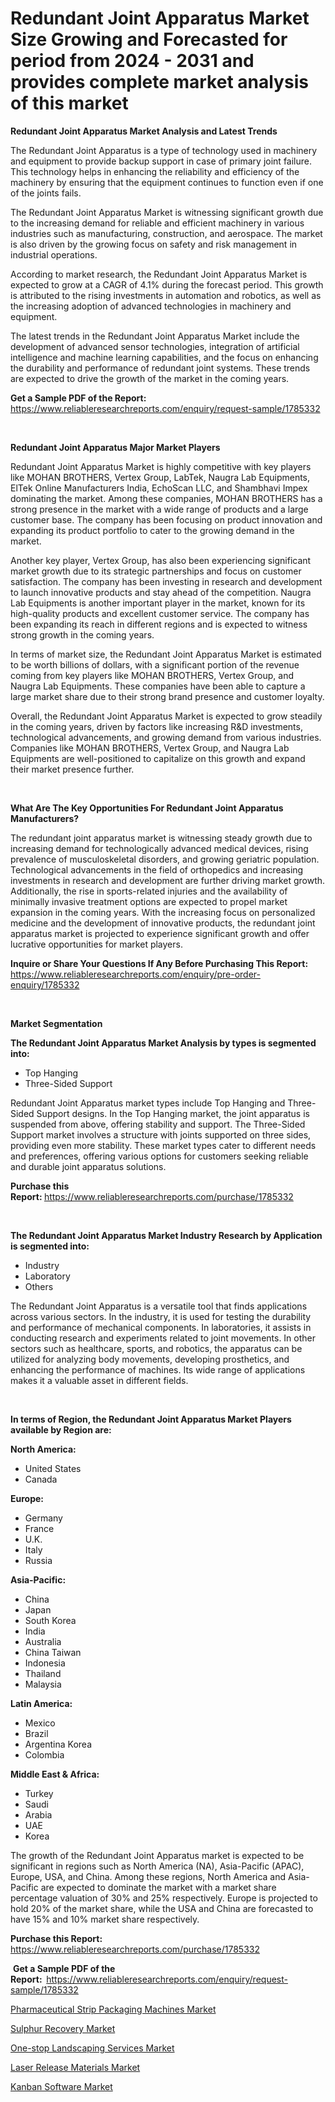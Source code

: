<p><h1>Redundant Joint Apparatus Market Size Growing and Forecasted for period from 2024 - 2031 and provides complete market analysis of this market</h1></p><p><strong>Redundant Joint Apparatus Market Analysis and Latest Trends</strong></p>
<p><p>The Redundant Joint Apparatus is a type of technology used in machinery and equipment to provide backup support in case of primary joint failure. This technology helps in enhancing the reliability and efficiency of the machinery by ensuring that the equipment continues to function even if one of the joints fails.</p><p>The Redundant Joint Apparatus Market is witnessing significant growth due to the increasing demand for reliable and efficient machinery in various industries such as manufacturing, construction, and aerospace. The market is also driven by the growing focus on safety and risk management in industrial operations.</p><p>According to market research, the Redundant Joint Apparatus Market is expected to grow at a CAGR of 4.1% during the forecast period. This growth is attributed to the rising investments in automation and robotics, as well as the increasing adoption of advanced technologies in machinery and equipment.</p><p>The latest trends in the Redundant Joint Apparatus Market include the development of advanced sensor technologies, integration of artificial intelligence and machine learning capabilities, and the focus on enhancing the durability and performance of redundant joint systems. These trends are expected to drive the growth of the market in the coming years.</p></p>
<p><strong>Get a Sample PDF of the Report:&nbsp;</strong> <a href="https://www.reliableresearchreports.com/enquiry/request-sample/1785332">https://www.reliableresearchreports.com/enquiry/request-sample/1785332</a></p>
<p>&nbsp;</p>
<p><strong>Redundant Joint Apparatus Major Market Players</strong></p>
<p><p>Redundant Joint Apparatus Market is highly competitive with key players like MOHAN BROTHERS, Vertex Group, LabTek, Naugra Lab Equipments, ElTek Online Manufacturers India, EchoScan LLC, and Shambhavi Impex dominating the market. Among these companies, MOHAN BROTHERS has a strong presence in the market with a wide range of products and a large customer base. The company has been focusing on product innovation and expanding its product portfolio to cater to the growing demand in the market.</p><p>Another key player, Vertex Group, has also been experiencing significant market growth due to its strategic partnerships and focus on customer satisfaction. The company has been investing in research and development to launch innovative products and stay ahead of the competition. Naugra Lab Equipments is another important player in the market, known for its high-quality products and excellent customer service. The company has been expanding its reach in different regions and is expected to witness strong growth in the coming years.</p><p>In terms of market size, the Redundant Joint Apparatus Market is estimated to be worth billions of dollars, with a significant portion of the revenue coming from key players like MOHAN BROTHERS, Vertex Group, and Naugra Lab Equipments. These companies have been able to capture a large market share due to their strong brand presence and customer loyalty.</p><p>Overall, the Redundant Joint Apparatus Market is expected to grow steadily in the coming years, driven by factors like increasing R&D investments, technological advancements, and growing demand from various industries. Companies like MOHAN BROTHERS, Vertex Group, and Naugra Lab Equipments are well-positioned to capitalize on this growth and expand their market presence further.</p></p>
<p>&nbsp;</p>
<p><strong>What Are The Key Opportunities For Redundant Joint Apparatus Manufacturers?</strong></p>
<p><p>The redundant joint apparatus market is witnessing steady growth due to increasing demand for technologically advanced medical devices, rising prevalence of musculoskeletal disorders, and growing geriatric population. Technological advancements in the field of orthopedics and increasing investments in research and development are further driving market growth. Additionally, the rise in sports-related injuries and the availability of minimally invasive treatment options are expected to propel market expansion in the coming years. With the increasing focus on personalized medicine and the development of innovative products, the redundant joint apparatus market is projected to experience significant growth and offer lucrative opportunities for market players.</p></p>
<p><strong>Inquire or Share Your Questions If Any Before Purchasing This Report:</strong> <a href="https://www.reliableresearchreports.com/enquiry/pre-order-enquiry/1785332">https://www.reliableresearchreports.com/enquiry/pre-order-enquiry/1785332</a></p>
<p>&nbsp;</p>
<p><strong>Market Segmentation</strong></p>
<p><strong>The Redundant Joint Apparatus Market Analysis by types is segmented into:</strong></p>
<p><ul><li>Top Hanging</li><li>Three-Sided Support</li></ul></p>
<p><p>Redundant Joint Apparatus market types include Top Hanging and Three-Sided Support designs. In the Top Hanging market, the joint apparatus is suspended from above, offering stability and support. The Three-Sided Support market involves a structure with joints supported on three sides, providing even more stability. These market types cater to different needs and preferences, offering various options for customers seeking reliable and durable joint apparatus solutions.</p></p>
<p><strong>Purchase this Report:&nbsp;</strong><a href="https://www.reliableresearchreports.com/purchase/1785332">https://www.reliableresearchreports.com/purchase/1785332</a></p>
<p>&nbsp;</p>
<p><strong>The Redundant Joint Apparatus Market Industry Research by Application is segmented into:</strong></p>
<p><ul><li>Industry</li><li>Laboratory</li><li>Others</li></ul></p>
<p><p>The Redundant Joint Apparatus is a versatile tool that finds applications across various sectors. In the industry, it is used for testing the durability and performance of mechanical components. In laboratories, it assists in conducting research and experiments related to joint movements. In other sectors such as healthcare, sports, and robotics, the apparatus can be utilized for analyzing body movements, developing prosthetics, and enhancing the performance of machines. Its wide range of applications makes it a valuable asset in different fields.</p></p>
<p>&nbsp;</p>
<p><strong>In terms of Region, the Redundant Joint Apparatus Market Players available by Region are:</strong></p>
<p>
    <p> <strong> North America: </strong>
        <ul>
            <li>United States</li>
            <li>Canada</li>
        </ul>
        </p> 
    <p> <strong> Europe: </strong>
        <ul>
            <li>Germany</li>
            <li>France</li>
            <li>U.K.</li>
            <li>Italy</li>
            <li>Russia</li>
        </ul>
        </p> 
    <p> <strong> Asia-Pacific: </strong>
        <ul>
            <li>China</li>
            <li>Japan</li>
            <li>South Korea</li>
            <li>India</li>
            <li>Australia</li>
            <li>China Taiwan</li>
            <li>Indonesia</li>
            <li>Thailand</li>
            <li>Malaysia</li>
        </ul>
        </p> 
    <p> <strong> Latin America: </strong>
        <ul>
            <li>Mexico</li>
            <li>Brazil</li>
            <li>Argentina Korea</li>
            <li>Colombia</li>
        </ul>
        </p> 
    <p> <strong> Middle East & Africa: </strong>
        <ul>
            <li>Turkey</li>
            <li>Saudi</li>
            <li>Arabia</li>
            <li>UAE</li>
            <li>Korea</li>
        </ul>
    </p>
    </p>
<p><p>The growth of the Redundant Joint Apparatus market is expected to be significant in regions such as North America (NA), Asia-Pacific (APAC), Europe, USA, and China. Among these regions, North America and Asia-Pacific are expected to dominate the market with a market share percentage valuation of 30% and 25% respectively. Europe is projected to hold 20% of the market share, while the USA and China are forecasted to have 15% and 10% market share respectively.</p></p>
<p><strong>Purchase this Report: </strong><a href="https://www.reliableresearchreports.com/purchase/1785332">https://www.reliableresearchreports.com/purchase/1785332</a></p>
<p>&nbsp;<strong>Get a Sample PDF of the Report:&nbsp;&nbsp;</strong><a href="https://www.reliableresearchreports.com/enquiry/request-sample/1785332">https://www.reliableresearchreports.com/enquiry/request-sample/1785332</a></p>
<p><strong></strong></p>
<p><p><a href="https://github.com/FassouRP/Market-Research-Report-List-3/blob/main/pharmaceutical-strip-packaging-machines-market.md">Pharmaceutical Strip Packaging Machines Market</a></p><p><a href="https://medium.com/@jamesvasquez75/sulphur-recovery-market-competitive-analysis-market-trends-and-forecast-to-2031-51e4efe8cfcc">Sulphur Recovery Market</a></p><p><a href="https://github.com/rahu1506/Market-Research-Report-List-3/blob/main/one-stop-landscaping-services-market.md">One-stop Landscaping Services Market</a></p><p><a href="https://issuu.com/reportprime-2/docs/laser-release-materials-market-size-2030.pptx">Laser Release Materials Market</a></p><p><a href="https://medium.com/@jamesvasquez75/kanban-software-market-size-cagr-trends-2024-2030-7ac66bf28bda">Kanban Software Market</a></p></p>